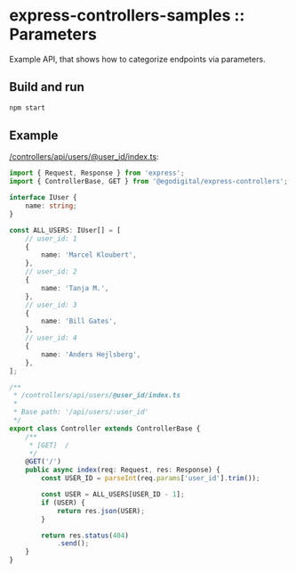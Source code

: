 # express-controllers-samples :: Parameters

Example API, that shows how to categorize endpoints via parameters.

## Build and run

```bash
npm start
```

## Example

[/controllers/api/users/@user_id/index.ts](./controllers/api/@user_id/index.ts):

```typescript
import { Request, Response } from 'express';
import { ControllerBase, GET } from '@egodigital/express-controllers';

interface IUser {
    name: string;
}

const ALL_USERS: IUser[] = [
    // user_id: 1
    {
        name: 'Marcel Kloubert',
    },
    // user_id: 2
    {
        name: 'Tanja M.',
    },
    // user_id: 3
    {
        name: 'Bill Gates',
    },
    // user_id: 4
    {
        name: 'Anders Hejlsberg',
    },
];

/**
 * /controllers/api/users/@user_id/index.ts
 *
 * Base path: '/api/users/:user_id'
 */
export class Controller extends ControllerBase {
    /**
     * [GET]  /
     */
    @GET('/')
    public async index(req: Request, res: Response) {
        const USER_ID = parseInt(req.params['user_id'].trim());

        const USER = ALL_USERS[USER_ID - 1];
        if (USER) {
            return res.json(USER);
        }

        return res.status(404)
            .send();
    }
}
```
